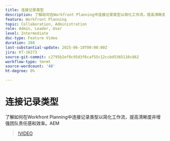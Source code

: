 ```yaml
---
title: 连接记录类型
description: 了解如何在Workfront Planning中连接记录类型以简化工作流，提高清晰度并增强团队责任感和效率。​AEM
feature: Workfront Planning
topic: Collaboration, Administration
role: Admin, Leader, User
level: Intermediate
doc-type: Feature Video
duration: 288
last-substantial-update: 2025-06-10T00:00:00Z
jira: KT-18273
source-git-commit: c2795b2ef8c95d3f6caf55c12ccbd5365110c862
workflow-type: tm+mt
source-wordcount: '48'
ht-degree: 0%

---
```



# 连接记录类型

了解如何在Workfront Planning中连接记录类型以简化工作流，提高清晰度并增强团队责任感和效率。&#x200B;AEM

>[!VIDEO](https://video.tv.adobe.com/v/3463796/?learn=on&enablevpops)

